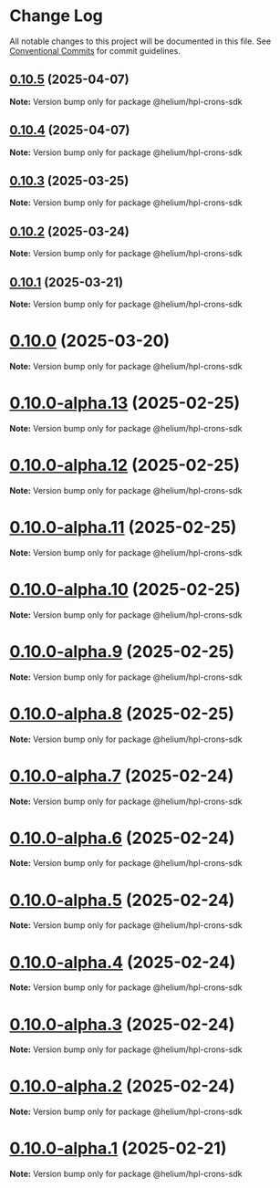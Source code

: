 # Change Log

All notable changes to this project will be documented in this file.
See [Conventional Commits](https://conventionalcommits.org) for commit guidelines.

## [0.10.5](https://github.com/helium/helium-program-libary/compare/v0.10.4...v0.10.5) (2025-04-07)

**Note:** Version bump only for package @helium/hpl-crons-sdk





## [0.10.4](https://github.com/helium/helium-program-libary/compare/v0.10.3...v0.10.4) (2025-04-07)

**Note:** Version bump only for package @helium/hpl-crons-sdk





## [0.10.3](https://github.com/helium/helium-program-libary/compare/v0.10.2...v0.10.3) (2025-03-25)

**Note:** Version bump only for package @helium/hpl-crons-sdk





## [0.10.2](https://github.com/helium/helium-program-libary/compare/v0.10.1...v0.10.2) (2025-03-24)

**Note:** Version bump only for package @helium/hpl-crons-sdk





## [0.10.1](https://github.com/helium/helium-program-libary/compare/v0.10.0...v0.10.1) (2025-03-21)

**Note:** Version bump only for package @helium/hpl-crons-sdk





# [0.10.0](https://github.com/helium/helium-program-libary/compare/v0.9.30...v0.10.0) (2025-03-20)

**Note:** Version bump only for package @helium/hpl-crons-sdk





# [0.10.0-alpha.13](https://github.com/helium/helium-program-libary/compare/v0.9.23...v0.10.0-alpha.13) (2025-02-25)

**Note:** Version bump only for package @helium/hpl-crons-sdk





# [0.10.0-alpha.12](https://github.com/helium/helium-program-libary/compare/v0.9.23...v0.10.0-alpha.12) (2025-02-25)

**Note:** Version bump only for package @helium/hpl-crons-sdk





# [0.10.0-alpha.11](https://github.com/helium/helium-program-libary/compare/v0.9.23...v0.10.0-alpha.11) (2025-02-25)

**Note:** Version bump only for package @helium/hpl-crons-sdk





# [0.10.0-alpha.10](https://github.com/helium/helium-program-libary/compare/v0.9.23...v0.10.0-alpha.10) (2025-02-25)

**Note:** Version bump only for package @helium/hpl-crons-sdk





# [0.10.0-alpha.9](https://github.com/helium/helium-program-libary/compare/v0.9.23...v0.10.0-alpha.9) (2025-02-25)

**Note:** Version bump only for package @helium/hpl-crons-sdk





# [0.10.0-alpha.8](https://github.com/helium/helium-program-libary/compare/v0.9.23...v0.10.0-alpha.8) (2025-02-25)

**Note:** Version bump only for package @helium/hpl-crons-sdk





# [0.10.0-alpha.7](https://github.com/helium/helium-program-libary/compare/v0.9.23...v0.10.0-alpha.7) (2025-02-24)

**Note:** Version bump only for package @helium/hpl-crons-sdk





# [0.10.0-alpha.6](https://github.com/helium/helium-program-libary/compare/v0.9.23...v0.10.0-alpha.6) (2025-02-24)

**Note:** Version bump only for package @helium/hpl-crons-sdk





# [0.10.0-alpha.5](https://github.com/helium/helium-program-libary/compare/v0.9.23...v0.10.0-alpha.5) (2025-02-24)

**Note:** Version bump only for package @helium/hpl-crons-sdk





# [0.10.0-alpha.4](https://github.com/helium/helium-program-libary/compare/v0.9.23...v0.10.0-alpha.4) (2025-02-24)

**Note:** Version bump only for package @helium/hpl-crons-sdk





# [0.10.0-alpha.3](https://github.com/helium/helium-program-libary/compare/v0.9.23...v0.10.0-alpha.3) (2025-02-24)

**Note:** Version bump only for package @helium/hpl-crons-sdk





# [0.10.0-alpha.2](https://github.com/helium/helium-program-libary/compare/v0.9.23...v0.10.0-alpha.2) (2025-02-24)

**Note:** Version bump only for package @helium/hpl-crons-sdk





# [0.10.0-alpha.1](https://github.com/helium/helium-program-libary/compare/v0.9.23...v0.10.0-alpha.1) (2025-02-21)

**Note:** Version bump only for package @helium/hpl-crons-sdk
